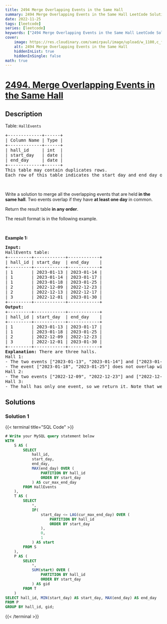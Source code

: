 ```yaml
---
title: 2494 Merge Overlapping Events in the Same Hall
summary: 2494 Merge Overlapping Events in the Same Hall LeetCode Solution Explained
date: 2022-11-25
tags: [leetcode]
series: [leetcode]
keywords: ["2494 Merge Overlapping Events in the Same Hall LeetCode Solution Explained in all languages", "2494 Merge Overlapping Events in the Same Hall", "LeetCode", "leetcode solution in Python3 C++ Java Go PHP Ruby Swift TypeScript Rust C# JavaScript C", "GeeksforGeeks", "InterviewBit", "Coding Ninjas", "HackerRank", "HackerEarth", "CodeChef", "TopCoder", "AlgoExpert", "freeCodeCamp", "Codeforces", "GitHub", "AtCoder", "Samir Paul"]
cover:
    image: https://res.cloudinary.com/samirpaul/image/upload/w_1100,c_fit,co_rgb:FFFFFF,l_text:Arial_75_bold:2494 Merge Overlapping Events in the Same Hall - Solution Explained/problem-solving.webp
    alt: 2494 Merge Overlapping Events in the Same Hall
    hiddenInList: true
    hiddenInSingle: false
math: true
---
```



# [2494. Merge Overlapping Events in the Same Hall](https://leetcode.com/problems/merge-overlapping-events-in-the-same-hall)


## Description

<p>Table: <code>HallEvents</code></p>

<pre>
+-------------+------+
| Column Name | Type |
+-------------+------+
| hall_id     | int  |
| start_day   | date |
| end_day     | date |
+-------------+------+
This table may contain duplicates rows.
Each row of this table indicates the start day and end day of an event and the hall in which the event is held.
</pre>

<p>&nbsp;</p>

<p>Write a solution to merge all the overlapping events that are held <strong>in the same hall</strong>. Two events overlap if they have <strong>at least one day</strong> in common.</p>

<p>Return the result table <strong>in any order</strong>.</p>

<p>The&nbsp;result format is in the following example.</p>

<p>&nbsp;</p>
<p><strong class="example">Example 1:</strong></p>

<pre>
<strong>Input:</strong> 
HallEvents table:
+---------+------------+------------+
| hall_id | start_day  | end_day    |
+---------+------------+------------+
| 1       | 2023-01-13 | 2023-01-14 |
| 1       | 2023-01-14 | 2023-01-17 |
| 1       | 2023-01-18 | 2023-01-25 |
| 2       | 2022-12-09 | 2022-12-23 |
| 2       | 2022-12-13 | 2022-12-17 |
| 3       | 2022-12-01 | 2023-01-30 |
+---------+------------+------------+
<strong>Output:</strong> 
+---------+------------+------------+
| hall_id | start_day  | end_day    |
+---------+------------+------------+
| 1       | 2023-01-13 | 2023-01-17 |
| 1       | 2023-01-18 | 2023-01-25 |
| 2       | 2022-12-09 | 2022-12-23 |
| 3       | 2022-12-01 | 2023-01-30 |
+---------+------------+------------+
<strong>Explanation:</strong> There are three halls.
Hall 1:
- The two events [&quot;2023-01-13&quot;, &quot;2023-01-14&quot;] and [&quot;2023-01-14&quot;, &quot;2023-01-17&quot;] overlap. We merge them in one event [&quot;2023-01-13&quot;, &quot;2023-01-17&quot;].
- The event [&quot;2023-01-18&quot;, &quot;2023-01-25&quot;] does not overlap with any other event, so we leave it as it is.
Hall 2:
- The two events [&quot;2022-12-09&quot;, &quot;2022-12-23&quot;] and [&quot;2022-12-13&quot;, &quot;2022-12-17&quot;] overlap. We merge them in one event [&quot;2022-12-09&quot;, &quot;2022-12-23&quot;].
Hall 3:
- The hall has only one event, so we return it. Note that we only consider the events of each hall separately.
</pre>

## Solutions

### Solution 1

<!-- tabs:start -->

{{< terminal title="SQL Code" >}}
```sql
# Write your MySQL query statement below
WITH
    S AS (
        SELECT
            hall_id,
            start_day,
            end_day,
            MAX(end_day) OVER (
                PARTITION BY hall_id
                ORDER BY start_day
            ) AS cur_max_end_day
        FROM HallEvents
    ),
    T AS (
        SELECT
            *,
            IF(
                start_day <= LAG(cur_max_end_day) OVER (
                    PARTITION BY hall_id
                    ORDER BY start_day
                ),
                0,
                1
            ) AS start
        FROM S
    ),
    P AS (
        SELECT
            *,
            SUM(start) OVER (
                PARTITION BY hall_id
                ORDER BY start_day
            ) AS gid
        FROM T
    )
SELECT hall_id, MIN(start_day) AS start_day, MAX(end_day) AS end_day
FROM P
GROUP BY hall_id, gid;
```
{{< /terminal >}}

<!-- tabs:end -->

<!-- end -->
